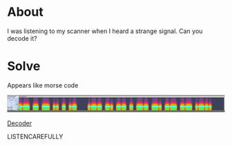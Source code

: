 # About
I was listening to my scanner when I heard a strange signal. Can you decode it?
# Solve
Appears like morse code

![](../Images/Pasted%20image%2020250419123535.png)

[Decoder](https://databorder.com/transfer/morse-sound-receiver/)

LISTENCAREFULLY
